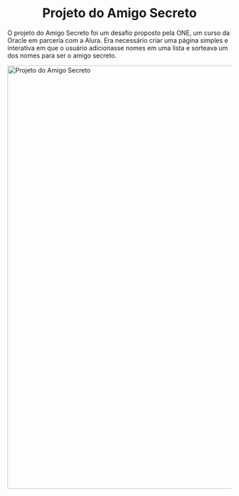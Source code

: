 <h1 align="center"> Projeto do Amigo Secreto </h1>
<p>O projeto do Amigo Secreto foi um desafio proposto pela ONE, um curso da Oracle em parceria com a Alura. Era necessário criar uma página simples e interativa em que o usuário adicionasse nomes em uma lista e sorteava um dos nomes para ser o amigo secreto.</p>
<img width="1898" height="952" alt="Projeto do Amigo Secreto" src="https://github.com/user-attachments/assets/bba59de2-9335-4a3d-8050-0ace0a0489e7"/>
